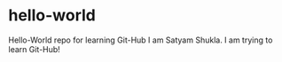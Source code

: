 # hello-world
Hello-World repo for learning Git-Hub
I am Satyam Shukla. I am trying to learn Git-Hub!
